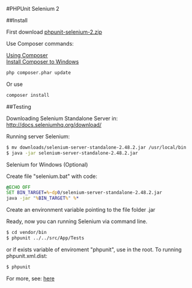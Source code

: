 #PHPUnit Selenium 2

##Install

First download [phpunit-selenium-2.zip](https://github.com/roggeo/phpunit-selenium-2/archive/master.zip)

Use Composer commands:

[Using Composer](https://getcomposer.org/doc/00-intro.md#downloading-the-composer-executable)
<br/>
[Install Composer to Windows](https://getcomposer.org/doc/00-intro.md#using-the-installer)

```bash
php composer.phar update
```

Or use

```bash
composer install
```


##Testing

Downloading Selenium Standalone Server in:
    http://docs.seleniumhq.org/download/

Running server Selenium:

```bash
$ mv downloads/selenium-server-standalone-2.48.2.jar /usr/local/bin
$ java -jar selenium-server-standalone-2.48.2.jar
```

Selenium for Windows (Optional)

Create file "selenium.bat" with code:

```bat
@ECHO OFF
SET BIN_TARGET=%~dp0/selenium-server-standalone-2.48.2.jar
java -jar "%BIN_TARGET%" %*
```

Create an environment variable pointing to the file folder .jar

Ready, now you can running Selenium via command line.


```bash
$ cd vendor/bin
$ phpunit ../../src/App/Tests
```

or if exists variable of enviroment "phpunit", use in the root.
To running phpunit.xml.dist:

```bash
$ phpunit
```

For more, see: [here](https://phpunit.de/manual/3.7/en/selenium.html)